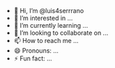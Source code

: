 - 👋 Hi, I’m @luis4serrrano
- 👀 I’m interested in ...
- 🌱 I’m currently learning ...
- 💞️ I’m looking to collaborate on ...
- 📫 How to reach me ...
- 😄 Pronouns: ...
- ⚡ Fun fact: ...

<!---
luis4serrrano/luis4serrrano is a ✨ special ✨ repository because its `README.md` (this file) appears on your GitHub profile.
You can click the Preview link to take a look at your changes.
--->
